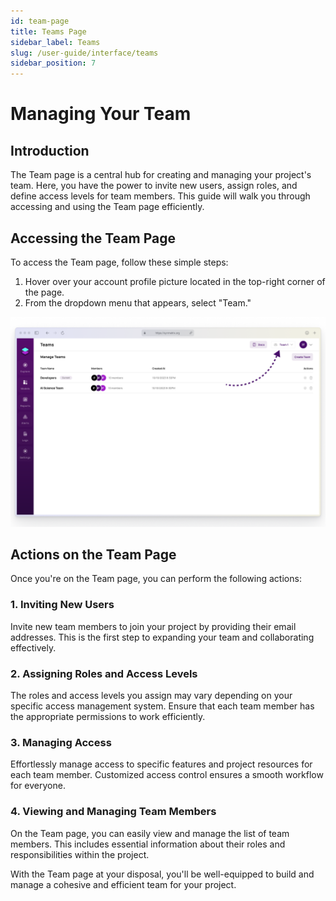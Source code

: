 ```yaml
---
id: team-page
title: Teams Page
sidebar_label: Teams
slug: /user-guide/interface/teams
sidebar_position: 7
---
```



# Managing Your Team

## Introduction

The Team page is a central hub for creating and managing your project's team. Here, you have the power to invite new users, assign roles, and define access levels for team members. This guide will walk you through accessing and using the Team page efficiently.


## Accessing the Team Page

To access the Team page, follow these simple steps:

1. Hover over your account profile picture located in the top-right corner of the page.
2. From the dropdown menu that appears, select "Team."

![Accessing the Team Page](/docs/interface/img/team.png)

## Actions on the Team Page

Once you're on the Team page, you can perform the following actions:

### 1. Inviting New Users

Invite new team members to join your project by providing their email addresses. This is the first step to expanding your team and collaborating effectively.

### 2. Assigning Roles and Access Levels

The roles and access levels you assign may vary depending on your specific access management system. Ensure that each team member has the appropriate permissions to work efficiently.

### 3. Managing Access

Effortlessly manage access to specific features and project resources for each team member. Customized access control ensures a smooth workflow for everyone.

### 4. Viewing and Managing Team Members

On the Team page, you can easily view and manage the list of team members. This includes essential information about their roles and responsibilities within the project.

With the Team page at your disposal, you'll be well-equipped to build and manage a cohesive and efficient team for your project.